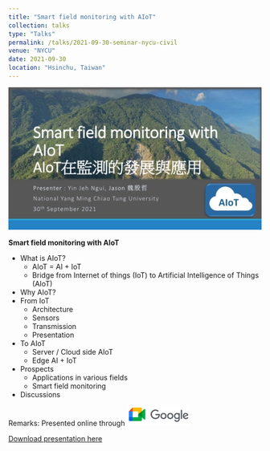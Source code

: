 ```yaml
---
title: "Smart field monitoring with AIoT"
collection: talks
type: "Talks"
permalink: /talks/2021-09-30-seminar-nycu-civil
venue: "NYCU"
date: 2021-09-30
location: "Hsinchu, Taiwan"
---
```


<img src="/files/talks_seminar/20210930-seminar-nycu-civil-smart-field-monitoring-with-aiot.jpg">


**Smart field monitoring with AIoT**
- What is AIoT?
  - AIoT = AI + IoT 
  - Bridge from Internet of things (IoT) to Artificial Intelligence of Things (AIoT)
- Why AIoT?
- From IoT 
  - Architecture
  - Sensors
  - Transmission 
  - Presentation
- To AIoT
  - Server / Cloud side AIoT
  - Edge AI + IoT
- Prospects
  - Applications in various fields
  - Smart field monitoring
- Discussions

Remarks: Presented online through  <img src="/images/google-meet-horizontal-124-40.png">

<a href='https://flyercarol.github.io/files/talks_seminar/20210930-seminar-nycu-civil-smart-field-monitoring-with-aiot.pdf'>Download presentation here</a>

